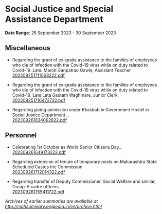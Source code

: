 # Social Justice and Special Assistance Department

**Date Range**: 25 September 2023 - 30 September 2023


## Miscellaneous
- Regarding the grant of ex-gratia assistance to the families of employees who die of infection with the Covid-19 virus while on duty related to Covid-19. Late. Maroti Ganpatrao Gawle, Assistant Teacher\
  [202309251711068222.pdf](https://gr.maharashtra.gov.in/Site/Upload/Government%20Resolutions/English/202309251711068222.pdf)

- Regarding the grant of ex-gratia assistance to the families of employees who die of infection with the Covid-19 virus while on duty related to Covid-19. Late Lata Gautam Waghmare, Junior Clerk\
  [202309251716473722.pdf](https://gr.maharashtra.gov.in/Site/Upload/Government%20Resolutions/English/202309251716473722.pdf)

- Regarding giving admission under Khasbab in Government Hostel in Social Justice Department...\
  [202309261824092822.pdf](https://gr.maharashtra.gov.in/Site/Upload/Government%20Resolutions/English/202309261824092822.pdf)

## Personnel
- Celebrating 1st October as World Senior Citizens Day...\
  [202309261649173222.pdf](https://gr.maharashtra.gov.in/Site/Upload/Government%20Resolutions/English/202309261649173222.pdf)

- Regarding extension of tenure of temporary posts on Maharashtra State Scheduled Castes trie Commission\
  [202309261712014322.pdf](https://gr.maharashtra.gov.in/Site/Upload/Government%20Resolutions/English/202309261712014322.pdf)

- Regarding transfer of Deputy Commissioner, Social Welfare and similar, Group-A cadre officers.\
  [202309261755411722.pdf](https://gr.maharashtra.gov.in/Site/Upload/Government%20Resolutions/English/202309261755411722.pdf)


*Archives of earlier summaries are available at http://mahsummary.orgpedia.in/en/archive.html*